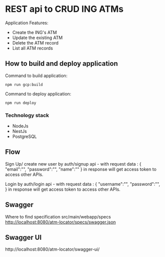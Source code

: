 # REST api to CRUD ING ATMs


Application Features:

* Create the ING's ATM
* Update the existing ATM
* Delete the ATM record
* List all ATM records

## How to build and deploy application

Command to build application:

```text
npm run gcp:build  
```

Command to deploy application:

```text
npm run deploy  
```

### Technology stack

* NodeJs
* NestJs
* PostgreSQL

## Flow 

Sign Up/ create new user by auth/signup api - with request data :
{
    "email":"",
    "password":"",
    "name":""
}
 in response will get access token to access other APIs.

Login by auth/login api - with request data :
{
    "username":"",
    "password":"",
}
 in response will get access token to access other APIs.


## Swagger

Where to find specification src/main/webapp/specs [http://localhost:8080/atm-locator/specs/swagger.json](http://localhost:8080/atm-locator/specs/swagger.json)

## Swagger UI

http://localhost:8080/atm-locator/swagger-ui/

